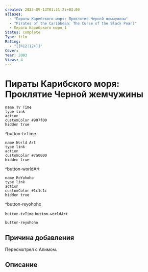 ```yaml
---
created: 2025-09-13T01:51:25+03:00
aliases:
  - "Пираты Карибского моря: Проклятие Черной жемчужины"
  - "Pirates of the Caribbean: The Curse of the Black Pearl"
  - Пираты Карибского моря 1
Status: complete
Type: film
Rating:
  - "[[®️12|12+]]"
Cover:
Year: 2003
Views: 4
---
```


# Пираты Карибского моря: Проклятие Черной жемчужины




```button
name TV Time
type link
action 
customColor #997f00
hidden true
```
^button-tvTime

```button
name World Art
type link
action 
customColor #7a0000
hidden true
```
^button-worldArt

```button
name ReYohoho
type link
action 
customColor #1c1c1c
hidden true
```
^button-reyohoho



`button-tvTime` `button-worldArt`

`button-reyohoho`

## Причина добавления

Пересмотрел с Алимом.


## Описание



